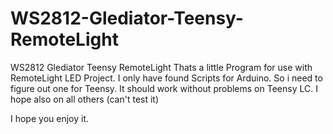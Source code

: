 # WS2812-Glediator-Teensy-RemoteLight
WS2812 Glediator Teensy RemoteLight
Thats a little Program for use with RemoteLight LED Project. I only have found Scripts for Arduino. So i need to figure out
one for Teensy. It should work without problems on Teensy LC. I hope also on all others (can't test it)

I hope you enjoy it.
